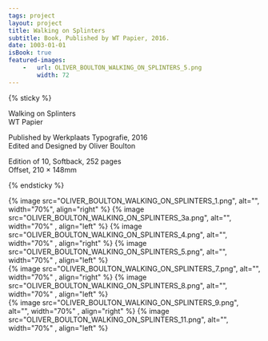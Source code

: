```yaml
---
tags: project
layout: project
title: Walking on Splinters
subtitle: Book, Published by WT Papier, 2016.
date: 1003-01-01
isBook: true
featured-images: 
    -   url: OLIVER_BOULTON_WALKING_ON_SPLINTERS_5.png
        width: 72
---
```


{% sticky %}

Walking on Splinters  
WT Papier

Published by Werkplaats Typografie, 2016  
Edited and Designed by Oliver Boulton

Edition of 10, Softback, 252 pages  
Offset, 210 × 148mm

{% endsticky %}


{% image src="OLIVER_BOULTON_WALKING_ON_SPLINTERS_1.png",  alt="", width="70%",   align="right" %}
{% image src="OLIVER_BOULTON_WALKING_ON_SPLINTERS_3a.png", alt="", width="70%"  ,   align="left" %}
{% image src="OLIVER_BOULTON_WALKING_ON_SPLINTERS_4.png",  alt="", width="70%"  ,   align="right" %}
{% image src="OLIVER_BOULTON_WALKING_ON_SPLINTERS_5.png", alt="", width="70%"  ,   align="left" %}  
{% image src="OLIVER_BOULTON_WALKING_ON_SPLINTERS_7.png", alt="", width="70%"  ,   align="right" %}
{% image src="OLIVER_BOULTON_WALKING_ON_SPLINTERS_8.png", alt="", width="70%"  ,   align="left" %}  
{% image src="OLIVER_BOULTON_WALKING_ON_SPLINTERS_9.png",  alt="", width="70%"  ,   align="right" %}
{% image src="OLIVER_BOULTON_WALKING_ON_SPLINTERS_11.png",  alt="", width="70%"  ,   align="left" %}

